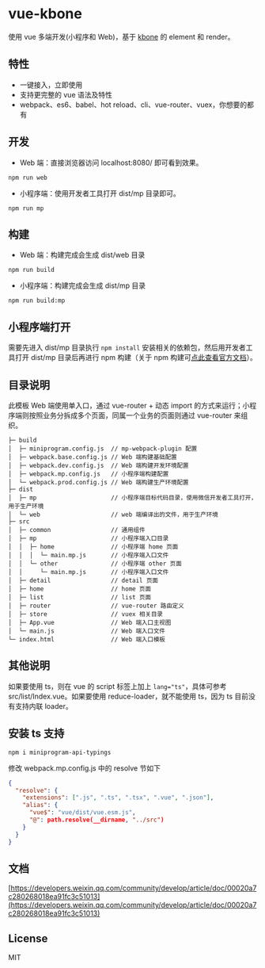 # vue-kbone

使用 vue 多端开发(小程序和 Web)，基于 [kbone](https://github.com/wechat-miniprogram/kbone) 的 element 和 render。

## 特性

- 一键接入，立即使用
- 支持更完整的 vue 语法及特性
- webpack、es6、babel、hot reload、cli、vue-router、vuex，你想要的都有

## 开发

- Web 端：直接浏览器访问 localhost:8080/ 即可看到效果。

```
npm run web
```

- 小程序端：使用开发者工具打开 dist/mp 目录即可。

```
npm run mp
```

## 构建

- Web 端：构建完成会生成 dist/web 目录

```
npm run build
```

- 小程序端：构建完成会生成 dist/mp 目录

```
npm run build:mp
```

## 小程序端打开

需要先进入 dist/mp 目录执行 `npm install` 安装相关的依赖包，然后用开发者工具打开 dist/mp 目录后再进行 npm 构建（关于 npm 构建可[点此查看官方文档](https://developers.weixin.qq.com/miniprogram/dev/devtools/npm.html)）。

## 目录说明

此模板 Web 端使用单入口，通过 vue-router + 动态 import 的方式来运行；小程序端则按照业务分拆成多个页面，同属一个业务的页面则通过 vue-router 来组织。

```
├─ build
│  ├─ miniprogram.config.js  // mp-webpack-plugin 配置
│  ├─ webpack.base.config.js // Web 端构建基础配置
│  ├─ webpack.dev.config.js  // Web 端构建开发环境配置
│  ├─ webpack.mp.config.js   // 小程序端构建配置
│  └─ webpack.prod.config.js // Web 端构建生产环境配置
├─ dist
│  ├─ mp                     // 小程序端目标代码目录，使用微信开发者工具打开，用于生产环境
│  └─ web                    // web 端编译出的文件，用于生产环境
├─ src
│  ├─ common                 // 通用组件
│  ├─ mp                     // 小程序端入口目录
│  │  ├─ home                // 小程序端 home 页面
│  │  │  └─ main.mp.js       // 小程序端入口文件
│  │  └─ other               // 小程序端 other 页面
│  │     └─ main.mp.js       // 小程序端入口文件
│  ├─ detail                 // detail 页面
│  ├─ home                   // home 页面
│  ├─ list                   // list 页面
│  ├─ router                 // vue-router 路由定义
│  ├─ store                  // vuex 相关目录
│  ├─ App.vue                // Web 端入口主视图
│  └─ main.js                // Web 端入口文件
└─ index.html                // Web 端入口模板
```

## 其他说明

如果要使用 ts，则在 vue 的 script 标签上加上 `lang="ts"`，具体可参考 src/list/Index.vue。如果要使用 reduce-loader，就不能使用 ts，因为 ts 目前没有支持内联 loader。

## 安装 ts 支持

```
npm i miniprogram-api-typings
```

修改 webpack.mp.config.js 中的 resolve 节如下

```json
{
  "resolve": {
    "extensions": [".js", ".ts", ".tsx", ".vue", ".json"],
    "alias": {
      "vue$": "vue/dist/vue.esm.js",
      "@": path.resolve(__dirname, "../src")
    }
  }
}
```

## 文档  
[https://developers.weixin.qq.com/community/develop/article/doc/00020a7c280268018ea91fc3c51013](https://developers.weixin.qq.com/community/develop/article/doc/00020a7c280268018ea91fc3c51013)

## License

MIT
